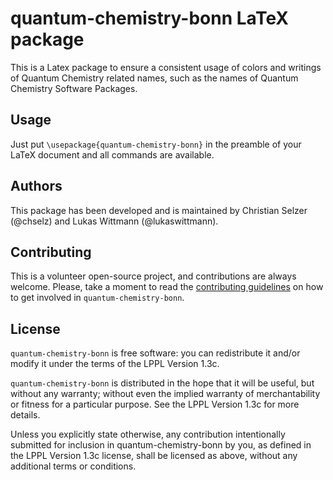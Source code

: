 # quantum-chemistry-bonn LaTeX package

This is a Latex package to ensure a consistent usage of colors and writings of Quantum Chemistry related names, such as the names of Quantum Chemistry Software Packages.

## Usage

Just put `\usepackage{quantum-chemistry-bonn}` in the preamble of your LaTeX document and all commands are available.

## Authors
This package has been developed and is maintained by Christian Selzer (@chselz) and Lukas Wittmann (@lukaswittmann).

## Contributing

This is a volunteer open-source project, and contributions are always welcome.
Please, take a moment to read the [contributing guidelines](CONTRIBUTING.md) on how to get involved in `quantum-chemistry-bonn`.

## License

`quantum-chemistry-bonn` is free software: you can redistribute it and/or modify it under the terms of the LPPL Version 1.3c.

`quantum-chemistry-bonn` is distributed in the hope that it will be useful, but without any warranty; without even the implied warranty of merchantability or fitness for a particular purpose. See the LPPL Version 1.3c for more details.

Unless you explicitly state otherwise, any contribution intentionally submitted for inclusion in quantum-chemistry-bonn by you, as defined in the LPPL Version 1.3c license, shall be licensed as above, without any additional terms or conditions.